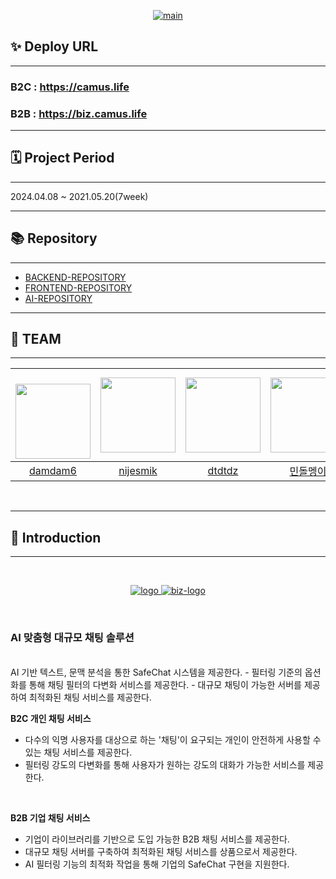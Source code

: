 

<p align="center">
  <a href="https://camus.life/">
    <img src="https://github.com/Camus-chat/.github/blob/main/profile/asset/main.PNG" alt="main">
  </a>
</p>


## ✨ Deploy URL
******
### B2C : https://camus.life
### B2B : https://biz.camus.life

---

## 🗓 Project Period
*****
2024.04.08 ~ 2021.05.20(7week)

-----

## 📚 Repository
******
- [BACKEND-REPOSITORY](https://github.com/Camus-chat/backend.git)
- [FRONTEND-REPOSITORY](https://github.com/Camus-chat/frontend.git)
- [AI-REPOSITORY](https://github.com/Camus-chat/ai-model.git)
  <br>
---

## 💫 TEAM
******
| <a href="https://github.com/damdam6"><br/><img src="https://github.com/damdam6.png" width="120"/></a> | <a href="https://github.com/nijesmik"><img src="https://github.com/nijesmik.png" width="120"/></a> | <a href="https://github.com/dtdtdz"><img src="https://github.com/dtdtdz.png" width="120"/></a> | <a href="https://github.com/dolmeengii"><img src="https://github.com/dolmeengii.png" width="120"/></a> | <a href="https://github.com/SiyeonYoo"><img src="https://github.com/SiyeonYoo.png" width="120"/></a> | <a href="https://github.com/gabalja"><img src="https://github.com/gabalja.png" width="120"/></a> |
|:-----------------------------------------------------------------------------------------------------:|:----------------------------------------------------------------------------------------------------:|:--------------------------------------------------------------------------------------------------:|:----------------------------------------------------------------------------------------------------:|:------------------------------------------------------------------------------------------------:|:------------------------------------------------------------------------------------------------:|
|                                 [damdam6](https://github.com/damdam6)                                 |                                 [nijesmik](https://github.com/nijesmik)                                  |                                 [dtdtdz](https://github.com/dtdtdz)                                 |                                 [민돌멩이](https://github.com/dolmeengii)                                  |                                [SiyeonYoo](https://github.com/SiyeonYoo)                                 |                                [gabalja](https://github.com/gabalja)                                 |

<br>

---

## 🔎 Introduction
*****
<br>


<p align="center">
  <a href="https://camus.life/">
    <img src="https://github.com/Camus-chat/.github/blob/main/profile/asset/logo.PNG" alt="logo">
    <img src="https://github.com/Camus-chat/.github/blob/main/profile/asset/logobiz.png" alt="biz-logo">
  </a>
</p>

<br>

### AI 맞춤형 대규모 채팅 솔루션
<br>
AI 기반 텍스트, 문맥 분석을 통한 SafeChat 시스템을 제공한다.
- 필터링 기준의 옵션화를 통해 채팅 필터의 다변화 서비스를 제공한다.
- 대규모 채팅이 가능한 서버를 제공하여 최적화된 채팅 서비스를 제공한다.
<br>

**B2C 개인 채팅 서비스**
- 다수의 익명 사용자를 대상으로 하는 '채팅'이 요구되는 개인이 안전하게 사용할 수 있는 채팅 서비스를 제공한다.
- 필터링 강도의 다변화를 통해 사용자가 원하는 강도의 대화가 가능한 서비스를 제공한다.
<br>

**B2B 기업 채팅 서비스**
- 기업이 라이브러리를 기반으로 도입 가능한 B2B 채팅 서비스를 제공한다.
- 대규모 채팅 서버를 구축하여 최적화된 채팅 서비스를 상품으로서 제공한다.
- AI 필터링 기능의 최적화 작업을 통해 기업의 SafeChat 구현을 지원한다.

<br>

